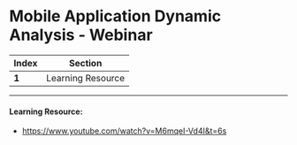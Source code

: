 # Mobile Application Dynamic Analysis - Webinar
Index | Section
--- | ---
**1** | Learning Resource

___


#### Learning Resource: 

* https://www.youtube.com/watch?v=M6mqeI-Vd4I&t=6s
